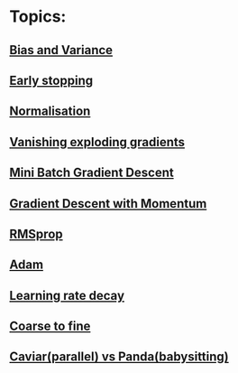 # Topics:

## [Bias and Variance](https://github.com/623637719/The-Democratization-of-AI/tree/main/2.Deep%20learning/Deeper%20details/Bias%20and%20Variance)
## [Early stopping](https://github.com/623637719/The-Democratization-of-AI/tree/main/2.Deep%20learning/Deeper%20details/Early%20stopping)
## [Normalisation](https://github.com/623637719/The-Democratization-of-AI/tree/main/2.Deep%20learning/Deeper%20details/Normalisation)
## [Vanishing exploding gradients](https://github.com/623637719/The-Democratization-of-AI/tree/main/2.Deep%20learning/Deeper%20details/Vanishing%20and%20Exploding%20Gradient)
## [Mini Batch Gradient Descent](https://github.com/623637719/The-Democratization-of-AI/tree/main/2.Deep%20learning/Deeper%20details/Minibatch%20gradient%20descent)
## [Gradient Descent with Momentum](https://github.com/623637719/The-Democratization-of-AI/tree/main/2.Deep%20learning/Deeper%20details/Gradient%20Descent%20with%20Momentum)
## [RMSprop](https://github.com/623637719/The-Democratization-of-AI/tree/main/2.Deep%20learning/Deeper%20details/RMSprop)
## [Adam](https://github.com/623637719/The-Democratization-of-AI/tree/main/2.Deep%20learning/Deeper%20details/Adam)
## [Learning rate decay](https://github.com/623637719/The-Democratization-of-AI/tree/main/2.Deep%20learning/Deeper%20details/Learning%20rate%20Decay)
## [Coarse to fine](https://github.com/623637719/The-Democratization-of-AI/tree/main/2.Deep%20learning/Deeper%20details/Coarse%20to%20fine)
## [Caviar(parallel) vs Panda(babysitting)](https://github.com/623637719/The-Democratization-of-AI/tree/main/2.Deep%20learning/Deeper%20details/Caviar%20vs%20Panda)
